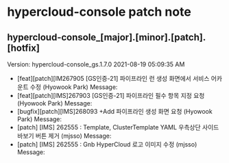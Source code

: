 # hypercloud-console patch note
## hypercloud-console_[major].[minor].[patch].[hotfix]
Version: hypercloud-console_gs.1.7.0
2021-08-19  05:09:35 AM
- [feat][patch][IM267905 [GS인증-21] 파이프라인 런 생성 화면에서 서비스 어카운트 수정 (Hyowook Park) 
    Message: 
- [feat][patch][IMS]267903 [GS인증-21] 파이프라인 필수 항목 지정 요청 (Hyowook Park) 
    Message: 
- [bugfix][patch][IMS]268093 +Add 파이프라인 생성 화면 요청 (Hyowook Park) 
    Message: 
- [patch] [IMS] 262555 : Template, ClusterTemplate YAML 우측상단 사이드바보기 버튼 제거 (mjsso) 
    Message: 
- [patch] [IMS] 262555 : Gnb HyperCloud 로고 이미지 수정 (mjsso) 
    Message: 